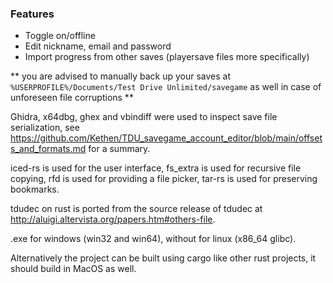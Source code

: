 ### Features
- Toggle on/offline
- Edit nickname, email and password
- Import progress from other saves (playersave files more specifically)

** you are advised to manually back up your saves at `%USERPROFILE%/Documents/Test Drive Unlimited/savegame` as well in case of unforeseen file corruptions **

Ghidra, x64dbg, ghex and vbindiff were used to inspect save file serialization, see https://github.com/Kethen/TDU_savegame_account_editor/blob/main/offsets_and_formats.md for a summary.

iced-rs is used for the user interface, fs_extra is used for recursive file copying, rfd is used for providing a file picker, tar-rs is used for preserving bookmarks.

tdudec on rust is ported from the source release of tdudec at http://aluigi.altervista.org/papers.htm#others-file.

.exe for windows (win32 and win64), without for linux (x86_64 glibc).

Alternatively the project can be built using cargo like other rust projects, it should build in MacOS as well.
